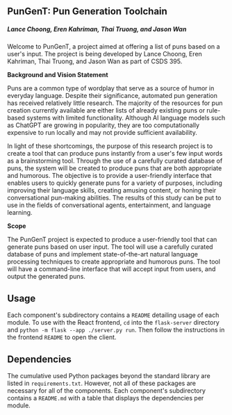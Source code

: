 ## PunGenT: Pun Generation Toolchain
##### Lance Choong, Eren Kahriman, Thai Truong, and Jason Wan

Welcome to PunGenT, a project aimed at offering a list of puns based on a user's input. The project is being developed by Lance Choong, Eren Kahriman, Thai Truong, and Jason Wan as part of CSDS 395.


**Background and Vision Statement**

Puns are a common type of wordplay that serve as a source of humor in everyday language. Despite their significance, automated pun generation has received relatively little research. The majority of the resources for pun creation currently available are either lists of already existing puns or rule-based systems with limited functionality. Although AI language models such as ChatGPT are growing in popularity, they are too computationally expensive to run locally and may not provide sufficient availability.

In light of these shortcomings, the purpose of this research project is to create a tool that can produce puns instantly from a user's few input words as a brainstorming tool. Through the use of a carefully curated database of puns, the system will be created to produce puns that are both appropriate and humorous. The objective is to provide a user-friendly interface that enables users to quickly generate puns for a variety of purposes, including improving their language skills, creating amusing content, or honing their conversational pun-making abilities. The results of this study can be put to use in the fields of conversational agents, entertainment, and language learning.

**Scope**

The PunGenT project is expected to produce a user-friendly tool that can generate puns based on user input. The tool will use a carefully curated database of puns and implement state-of-the-art natural language processing techniques to create appropriate and humorous puns. The tool will have a command-line interface that will accept input from users, and output the generated puns.

## Usage
Each component's subdirectory contains a `README` detailing usage of each module.
To use with the React frontend, `cd` into the `flask-server` directory and `python -m flask --app ./server.py run`.
Then follow the instructions in the frontend `README` to open the client.

## Dependencies
The cumulative used Python packages beyond the standard library are listed in `requirements.txt`. However, not all of these packages are necessary for all of the components. Each component's subdirectory contains a `README.md` with a table that displays the dependencies per module.

